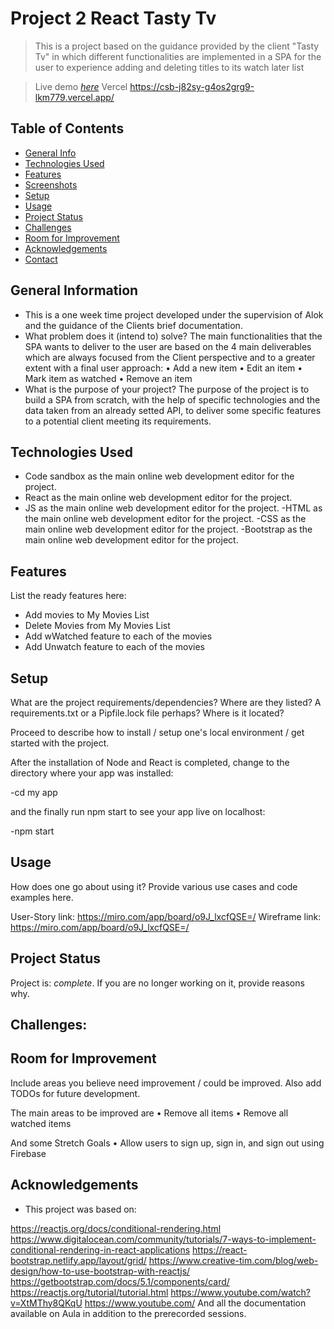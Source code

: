 # Project 2 React Tasty Tv

> This is a project based on the guidance provided by the client "Tasty Tv" in which different functionalities are implemented in a SPA for the user to experience adding and deleting titles to its watch later list

> Live demo [_here_](https://j82sy.csb.app/) <!-- If you have the project hosted somewhere, include the link here. --> Vercel https://csb-j82sy-g4os2grg9-lkm779.vercel.app/

## Table of Contents

- [General Info](#general-information)
- [Technologies Used](#technologies-used)
- [Features](#features)
- [Screenshots](#screenshots)
- [Setup](#setup)
- [Usage](#usage)
- [Project Status](#project-status)
- [Challenges](#challenges)
- [Room for Improvement](#room-for-improvement)
- [Acknowledgements](#acknowledgements)
- [Contact](#contact)
<!-- * [License](#license) -->

## General Information

- This is a one week time project developed under the supervision of Alok and the guidance of the Clients brief documentation.
- What problem does it (intend to) solve?
  The main functionalities that the SPA wants to deliver to the user are based on the 4 main deliverables which are always focused from the Client perspective and to a greater extent with a final user approach:
  • Add a new item
  • Edit an item
  • Mark item as watched
  • Remove an item
- What is the purpose of your project?
  The purpose of the project is to build a SPA from scratch, with the help of specific technologies and the data taken from an already setted API, to deliver some specific features to a potential client meeting its requirements.

## Technologies Used

- Code sandbox as the main online web development editor for the project.
- React as the main online web development editor for the project.
- JS as the main online web development editor for the project.
  -HTML as the main online web development editor for the project.
  -CSS as the main online web development editor for the project.
  -Bootstrap as the main online web development editor for the project.

## Features

List the ready features here:

- Add movies to My Movies List
- Delete Movies from My Movies List
- Add wWatched feature to each of the movies
- Add Unwatch feature to each of the movies

## Setup

What are the project requirements/dependencies? Where are they listed? A requirements.txt or a Pipfile.lock file perhaps? Where is it located?

Proceed to describe how to install / setup one's local environment / get started with the project.

After the installation of Node and React is completed, change to the directory where your app was installed:

-cd my app

and the finally run npm start to see your app live on localhost:

-npm start

## Usage

How does one go about using it?
Provide various use cases and code examples here.

User-Story link: https://miro.com/app/board/o9J_lxcfQSE=/
Wireframe link: https://miro.com/app/board/o9J_lxcfQSE=/

## Project Status

Project is: _complete_. If you are no longer working on it, provide reasons why.

## Challenges:

## Room for Improvement

Include areas you believe need improvement / could be improved. Also add TODOs for future development.

The main areas to be improved are
• Remove all items
• Remove all watched items

And some Stretch Goals
• Allow users to sign up, sign in, and sign out using Firebase

## Acknowledgements

- This project was based on:

https://reactjs.org/docs/conditional-rendering.html
https://www.digitalocean.com/community/tutorials/7-ways-to-implement-conditional-rendering-in-react-applications
https://react-bootstrap.netlify.app/layout/grid/
https://www.creative-tim.com/blog/web-design/how-to-use-bootstrap-with-reactjs/
https://getbootstrap.com/docs/5.1/components/card/
https://reactjs.org/tutorial/tutorial.html
https://www.youtube.com/watch?v=XtMThy8QKqU
https://www.youtube.com/
And all the documentation available on Aula in addition to the prerecorded sessions.
